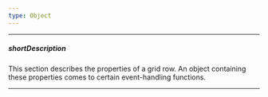 ```yaml
---
type: Object
---
```

---
##### shortDescription
This section describes the properties of a grid row. An object containing these properties comes to certain event-handling functions.

---
